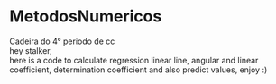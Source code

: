 # MetodosNumericos
Cadeira do 4° periodo de cc<br />
hey stalker,<br />
here is a code to calculate regression linear line, angular and linear coefficient, determination coefficient and also predict values, enjoy :)
